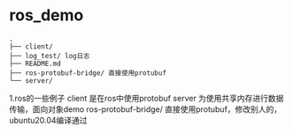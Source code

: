 # ros_demo
```
.
├── client/ 
├── log_test/ log日志
├── README.md
├── ros-protobuf-bridge/ 直接使用protubuf
└── server/

```
1.ros的一些例子
client 是在ros中使用protobuf
server 为使用共享内存进行数据传输，面向对象demo
ros-protobuf-bridge/ 直接使用protubuf，修改别人的，ubuntu20.04编译通过

